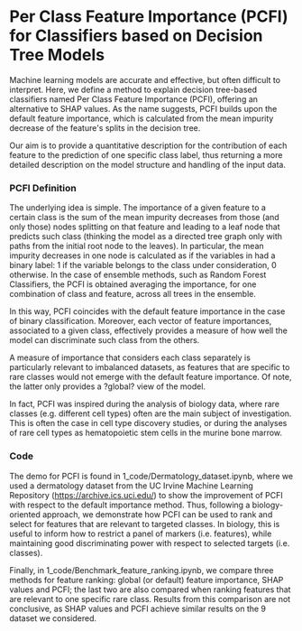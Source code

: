 # Per Class Feature Importance (PCFI) for Classifiers based on Decision Tree Models

Machine learning models are accurate and effective, but often difficult to interpret.
Here, we define a method to explain decision tree-based classifiers named Per Class Feature Importance (PCFI), offering an alternative to SHAP values.
As the name suggests, PCFI builds upon the default feature importance, which is calculated from the mean impurity decrease of the feature's splits in the decision tree.

Our aim is to provide a quantitative description for the contribution of each feature to the prediction of one specific class label, thus returning a more detailed description on the model structure and handling of the input data.


### PCFI Definition

The underlying idea is simple.
The importance of a given feature to a certain class is the sum of the mean impurity decreases from those (and only those) nodes splitting on that feature and leading to a leaf node that predicts such class (thinking the model as a directed tree graph only with paths from the initial root node to the leaves).
In particular, the mean impurity decreases in one node is calculated as if the variables in had a binary label: 1 if the variable belongs to the class under consideration, 0 otherwise.
In the case of ensemble methods, such as Random Forest Classifiers, the PCFI is obtained averaging the importance, for one combination of class and feature, across all trees in the ensemble.

In this way, PCFI coincides with the default feature importance in the case of binary classification.
Moreover, each vector of feature importances, associated to a given class, effectively provides a measure of how well the model can discriminate such class from the others.  

A measure of importance that considers each class separately is particularly relevant to imbalanced datasets, as features that are specific to rare classes would not emerge with the default feature importance. Of note, the latter only provides a ?global? view of the model.

In fact, PCFI was inspired during the analysis of biology data, where rare classes (e.g. different cell types) often are the main subject of investigation.
This is often the case in cell type discovery studies, or during the analyses of rare cell types as hematopoietic stem cells in the murine bone marrow.


### Code

The demo for PCFI is found in 1_code/Dermatology_dataset.ipynb, where we used a dermatology dataset from the UC Irvine Machine Learning Repository (https://archive.ics.uci.edu/) to show the improvement of PCFI with respect to the default importance method.
Thus, following a biology-oriented approach, we demonstrate how PCFI can be used to rank and select for features that are relevant to targeted classes. In biology, this is useful to inform how to restrict a panel of markers (i.e. features), while maintaining good discriminating power with respect to selected targets (i.e. classes).

Finally, in 1_code/Benchmark_feature_ranking.ipynb, we compare three methods for feature ranking: global (or default) feature importance, SHAP values and PCFI; the last two are also compared when ranking features that are relevant to one specific rare class.
Results from this comparison are not conclusive, as SHAP values and PCFI achieve similar results on the 9 dataset we considered.
